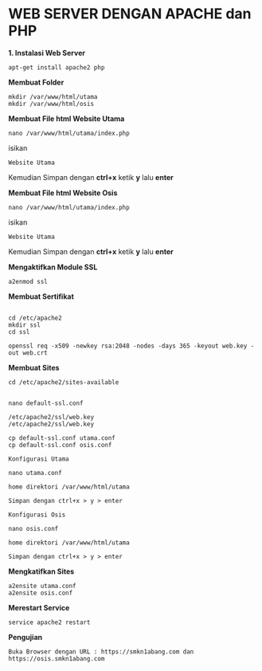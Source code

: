 # WEB SERVER DENGAN APACHE dan PHP

**1. Instalasi Web Server**
```console
apt-get install apache2 php
```

**Membuat Folder**
```console
mkdir /var/www/html/utama
mkdir /var/www/html/osis
``` 

**Membuat File html Website Utama**
```console
nano /var/www/html/utama/index.php
```

isikan   

```console
Website Utama
```

Kemudian Simpan dengan **ctrl+x** ketik **y** lalu **enter**

**Membuat File html Website Osis**
```console
nano /var/www/html/utama/index.php
```

isikan   

```console
Website Utama
```

Kemudian Simpan dengan **ctrl+x** ketik **y** lalu **enter**

**Mengaktifkan Module SSL**
```console
a2enmod ssl
```

**Membuat Sertifikat**
```console

cd /etc/apache2
mkdir ssl
cd ssl

openssl req -x509 -newkey rsa:2048 -nodes -days 365 -keyout web.key -out web.crt
```

**Membuat Sites**
```console
cd /etc/apache2/sites-available


nano default-ssl.conf

/etc/apache2/ssl/web.key
/etc/apache2/ssl/web.key

cp default-ssl.conf utama.conf
cp default-ssl.conf osis.conf

Konfigurasi Utama 

nano utama.conf

home direktori /var/www/html/utama

Simpan dengan ctrl+x > y > enter

Konfigurasi Osis 

nano osis.conf

home direktori /var/www/html/utama

Simpan dengan ctrl+x > y > enter
```

**Mengkatifkan Sites**
```console
a2ensite utama.conf
a2ensite osis.conf

```

**Merestart Service**
```console
service apache2 restart

```

**Pengujian**
```console
Buka Browser dengan URL : https://smkn1abang.com dan https://osis.smkn1abang.com
```